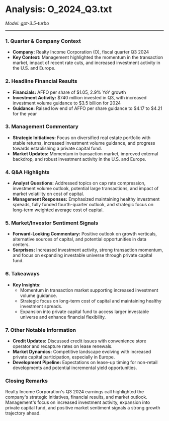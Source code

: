 # Analysis: O_2024_Q3.txt

*Model: gpt-3.5-turbo*

---

### 1. Quarter & Company Context
- **Company:** Realty Income Corporation (O), fiscal quarter Q3 2024
- **Key Context:** Management highlighted the momentum in the transaction market, impact of recent rate cuts, and increased investment activity in the U.S. and Europe.

### 2. Headline Financial Results
- **Financials:** AFFO per share of $1.05, 2.9% YoY growth
- **Investment Activity:** $740 million invested in Q3, with increased investment volume guidance to $3.5 billion for 2024
- **Guidance:** Raised low end of AFFO per share guidance to $4.17 to $4.21 for the year

### 3. Management Commentary
- **Strategic Initiatives:** Focus on diversified real estate portfolio with stable returns, increased investment volume guidance, and progress towards establishing a private capital fund.
- **Market Updates:** Momentum in transaction market, improved external backdrop, and robust investment activity in the U.S. and Europe.

### 4. Q&A Highlights
- **Analyst Questions:** Addressed topics on cap rate compression, investment volume outlook, potential large transactions, and impact of market volatility on cost of capital.
- **Management Responses:** Emphasized maintaining healthy investment spreads, fully funded fourth-quarter outlook, and strategic focus on long-term weighted average cost of capital.

### 5. Market/Investor Sentiment Signals
- **Forward-Looking Commentary:** Positive outlook on growth verticals, alternative sources of capital, and potential opportunities in data centers.
- **Surprises:** Increased investment activity, strong transaction momentum, and focus on expanding investable universe through private capital fund.

### 6. Takeaways
- **Key Insights:**
  - Momentum in transaction market supporting increased investment volume guidance.
  - Strategic focus on long-term cost of capital and maintaining healthy investment spreads.
  - Expansion into private capital fund to access larger investable universe and enhance financial flexibility.

### 7. Other Notable Information
- **Credit Updates:** Discussed credit issues with convenience store operator and recapture rates on lease renewals.
- **Market Dynamics:** Competitive landscape evolving with increased private capital participation, especially in Europe.
- **Development Pipeline:** Expectations on lease-up timing for non-retail developments and potential incremental yield opportunities.

### Closing Remarks
Realty Income Corporation's Q3 2024 earnings call highlighted the company's strategic initiatives, financial results, and market outlook. Management's focus on increased investment activity, expansion into private capital fund, and positive market sentiment signals a strong growth trajectory ahead.